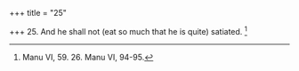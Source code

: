 +++
title = "25"

+++
25. And he shall not (eat so much that he is quite) satiated. [^17] 


[^17]:  Manu VI, 59. 26. Manu VI, 94-95.
